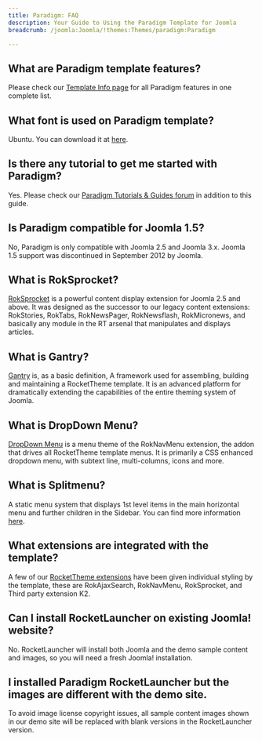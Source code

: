 ```yaml
---
title: Paradigm: FAQ
description: Your Guide to Using the Paradigm Template for Joomla
breadcrumb: /joomla:Joomla/!themes:Themes/paradigm:Paradigm

---
```


What are Paradigm template features?
-----

Please check our [Template Info page][features] for all Paradigm features in one complete list.

What font is used on Paradigm template?
-----

Ubuntu. You can download it at [here][font].

Is there any tutorial to get me started with Paradigm?
-----

Yes. Please check our [Paradigm Tutorials & Guides forum][forum] in addition to this guide.

Is Paradigm compatible for Joomla 1.5?
-----

No, Paradigm is only compatible with Joomla 2.5 and Joomla 3.x. Joomla 1.5 support was discontinued in September 2012 by Joomla.

What is RokSprocket?
-----

[RokSprocket][roksprocket] is a powerful content display extension for Joomla 2.5 and above. It was designed as the successor to our legacy content extensions: RokStories, RokTabs, RokNewsPager, RokNewsflash, RokMicronews, and basically any module in the RT arsenal that manipulates and displays articles.

What is Gantry?
-----

[Gantry][gantry] is, as a basic definition, A framework used for assembling, building and maintaining a RocketTheme template. It is an advanced platform for dramatically extending the capabilities of the entire theming system of Joomla.

What is DropDown Menu?
-----

[DropDown Menu][dropdown] is a menu theme of the RokNavMenu extension, the addon that drives all RocketTheme template menus. It is primarily a CSS enhanced dropdown menu, with subtext line, multi-columns, icons and more.

What is Splitmenu?
-----

A static menu system that displays 1st level items in the main horizontal menu and further children in the Sidebar. You can find more information [here][splitmenu].

What extensions are integrated with the template?
-----

A few of our [RocketTheme extensions][extensions] have been given individual styling by the template, these are RokAjaxSearch, RokNavMenu, RokSprocket, and Third party extension K2.

Can I install RocketLauncher on existing Joomla! website?
-----

No. RocketLauncher will install both Joomla and the demo sample content and images, so you will need a fresh Joomla! installation.

I installed Paradigm RocketLauncher but the images are different with the demo site.
-----

To avoid image license copyright issues, all sample content images shown in our demo site will be replaced with blank versions in the RocketLauncher version.

[gantry]: http://gantry-framework.org/
[features]: http://demo.rockettheme.com/joomla/paradigm/features
[font]: http://www.fontsquirrel.com/fonts/ubuntu
[forum]: http://www.rockettheme.com/forum/index.php?f=820&rb_v=viewforum
[roksprocket]: http://www.rockettheme.com/extensions-joomla/roksprocket
[dropdown]: http://demo.rockettheme.com/joomla/paradigm/features/menu-options
[splitmenu]: http://demo.rockettheme.com/joomla/paradigm/features/menu-options
[extensions]: http://demo.rockettheme.com/joomla/paradigm/features/extensions